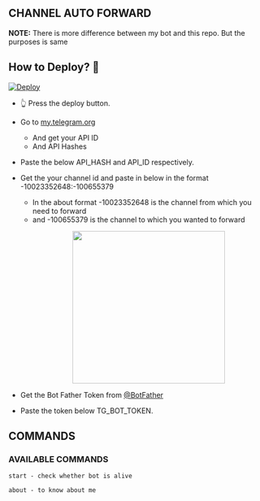 ## CHANNEL AUTO FORWARD

**NOTE:** There is more difference between my bot and this repo. But the purposes is same



## How to Deploy? 🤔
[![Deploy](https://www.herokucdn.com/deploy/button.svg)](https://heroku.com/deploy?)
- 👆 Press the deploy button.

- Go to  [my.telegram.org](https://my.telegram.org/)
     - And get your API ID
     - And API Hashes

- Paste the below API_HASH and API_ID respectively.

- Get the your channel id and paste in below in the format -10023352648:-100655379
     - In the about format -10023352648 is the channel from which you need to forward 
     - and -100655379 is the channel to which you wanted to forward 
[<p align="center"><img src="https://telegra.ph/file/2130bae31fa168ae57224.jpg" width="300">](https://telegram.dog/Ns_bot_updates)

- Get the Bot Father Token from [@BotFather](https://telegram.dog/botfather)

- Paste the token below TG_BOT_TOKEN.





## COMMANDS
### AVAILABLE COMMANDS 
```
start - check whether bot is alive 

about - to know about me
```

